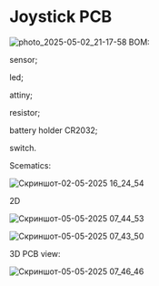 # Joystick PCB
![photo_2025-05-02_21-17-58](https://github.com/user-attachments/assets/4e251045-8037-4998-8c92-2af2064e9ac8)
BOM:

sensor;

led;

attiny;

resistor;

battery holder CR2032;

switch.

Scematics:

![Скриншот-02-05-2025 16_24_54](https://github.com/user-attachments/assets/9c494d2e-bcdc-45ee-beb7-81569c39421f)

2D


![Скриншот-05-05-2025 07_44_53](https://github.com/user-attachments/assets/f666e6a3-33fb-48dd-8ec5-36f97d66e057)


![Скриншот-05-05-2025 07_43_50](https://github.com/user-attachments/assets/cab364a1-c350-4d5d-a042-c9353633c785)


3D PCB view:

![Скриншот-05-05-2025 07_46_46](https://github.com/user-attachments/assets/d3005542-e17b-44e5-8a06-b6abf0d62df0)



